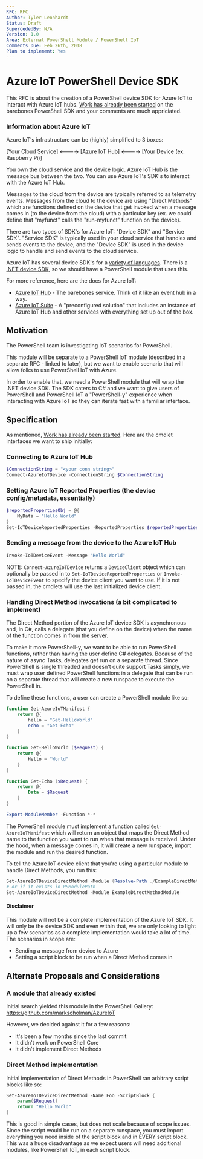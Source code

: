 ```yaml
---
RFC: RFC
Author: Tyler Leonhardt
Status: Draft
SupercededBy: N/A
Version: 1.0
Area: External PowerShell Module / PowerShell IoT
Comments Due: Feb 26th, 2018
Plan to implement: Yes
---
```


# Azure IoT PowerShell Device SDK

This RFC is about the creation of a PowerShell device SDK for Azure IoT to interact with Azure IoT hubs.
[Work has already been started](https://github.com/tylerl0706/azure-iot-sdk-powershell)
 on the barebones PowerShell SDK and your comments are much appriciated.

### Information about Azure IoT

Azure IoT's infrastructure can be (highly) simplified to 3 boxes:

[Your Cloud Service]   <---->   [Azure IoT Hub]   <---->   [Your Device (ex. Raspberry Pi)]

You own the cloud service and the device logic.
Azure IoT Hub is the message bus between the two.
You can use Azure IoT's SDK's to interact with the Azure IoT Hub.

Messages to the cloud from the device are typically referred to as telemetry events.
Messages from the cloud to the device are using "Direct Methods" which are functions defined on the device that get invoked when a message comes in (to the device from the cloud) with a particular key
(ex. we could define that "myfunct" calls the "run-myfunct" function on the device).

There are two types of SDK's for Azure IoT:
"Device SDK" and "Service SDK".
"Service SDK" is typically used in your cloud service that handles and sends events to the device,
and the "Device SDK" is used in the device logic to handle and send events to the cloud service. 

Azure IoT has several device SDK's for a
[variety of languages](https://github.com/Azure/azure-iot-sdks#microsoft-azure-iot-sdks-1).
There is a
[.NET device SDK](https://github.com/Azure/azure-iot-sdk-csharp/tree/master/device),
so we should have a PowerShell module that uses this.

For more reference,
here are the docs for Azure IoT:

* [Azure IoT Hub](https://docs.microsoft.com/en-us/azure/iot-hub/) -
The barebones service.
Think of it like an event hub in a way.
* [Azure IoT Suite](https://docs.microsoft.com/en-us/azure/iot-suite/) -
A "preconfigured solution" that includes an instance of Azure IoT Hub and other services with everything set up out of the box.

## Motivation

The PowerShell team is investigating IoT scenarios for PowerShell.

This module will be separate to a PowerShell IoT module
(described in a separate RFC - linked to later),
but we want to enable scenario that will allow folks to use PowerShell IoT with Azure.

In order to enable that,
we need a PowerShell module that will wrap the .NET device SDK.
The SDK caters to C# and we want to give users of PowerShell and PowerShell IoT a "PowerShell-y" experience when interacting with Azure IoT so they can iterate fast with a familiar interface.

## Specification

As mentioned,
[Work has already been started](https://github.com/tylerl0706/azure-iot-sdk-powershell).
Here are the cmdlet interfaces we want to ship initially:

### Connecting to Azure IoT Hub
```powershell
$ConnectionString = "<your conn string>"
Connect-AzureIoTDevice -ConnectionString $ConnectionString
```

### Setting Azure IoT Reported Properties (the device config/metadata, essentially)
```powershell
$reportedPropertiesObj = @{
    MyData = "Hello World"
}
Set-IoTDeviceReportedProperties -ReportedProperties $reportedPropertiesObj
```

### Sending a message from the device to the Azure IoT Hub

```powershell
Invoke-IoTDeviceEvent -Message "Hello World"
```
NOTE: `Connect-AzureIoTDevice` returns a `DeviceClient` object which can optionally be passed in to `Set-IoTDeviceReportedProperties` or `Invoke-IoTDeviceEvent` to specify the device client you want to use.
If it is not passed in,
the cmdlets will use the last initialized device client.

### Handling Direct Method invocations (a bit complicated to implement)

The Direct Method portion of the Azure IoT device SDK is asynchronous and,
in C#,
calls a delegate (that you define on the device) when the name of the function comes in from the server.

To make it more PowerShell-y,
we want to be able to run PowerShell functions,
rather than having the user define C# delegates.
Because of the nature of async Tasks,
delegates get run on a separate thread.
Since PowerShell is single threaded and doesn't quite support Tasks simply,
we must wrap user defined PowerShell functions in a delegate that can be run on a separate thread that will create a new runspace to execute the PowerShell in.

To define these functions,
a user can create a PowerShell module like so:
```powershell
function Get-AzureIoTManifest {
    return @{
        hello = "Get-HelloWorld"
        echo = "Get-Echo"
    }
}

function Get-HelloWorld ($Request) {
    return @{
        Hello = "World"
    }
}

function Get-Echo ($Request) {
    return @{
        Data = $Request
    }
}

Export-ModuleMember -Function *-*
```

The PowerShell module must implement a function called `Get-AzureIoTManifest`
which will return an object that maps the Direct Method name to the function you want to run when that message is received.
Under the hood, when a message comes in,
it will create a new runspace,
import the module and run the desired function.

To tell the Azure IoT device client that you're using a particular module to handle Direct Methods,
you run this:

```powershell
Set-AzureIoTDeviceDirectMethod -Module (Resolve-Path ./ExampleDirectMethodModule.psm1).Path
# or if it exists in PSModulePath
Set-AzureIoTDeviceDirectMethod -Module ExampleDirectMethodModule
```

#### Disclaimer

This module will not be a complete implementation of the Azure IoT SDK.
It will only be the device SDK and even within that,
we are only looking to light up a few scenarios as a complete implementation would take a lot of time.
The scenarios in scope are:

* Sending a message from device to Azure
* Setting a script block to be run when a Direct Method comes in

## Alternate Proposals and Considerations

### A module that already existed

Initial search yielded this module in the PowerShell Gallery:
https://github.com/markscholman/AzureIoT

However, we decided against it for a few reasons:
* It's been a few months since the last commit
* It didn't work on PowerShell Core
* It didn't implement Direct Methods

### Direct Method implementation

Initial implementation of Direct Methods in PowerShell ran arbitrary script blocks like so:

```powershell
Set-AzureIoTDeviceDirectMethod -Name Foo -ScriptBlock {
    param($Request)
    return "Hello World"
}
```

This is good in simple cases,
but does not scale because of scope issues.
Since the script would be run on a separate runspace,
you must import everything you need inside of the script block and in EVERY script block.
This was a huge disadvantage as we expect users will need additional modules,
like PowerShell IoT,
in each script block.
